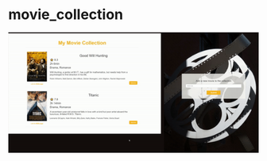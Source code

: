 # movie_collection
![logo](https://github.com/paneleon/movie_collection/blob/main/movie-website.gif)
